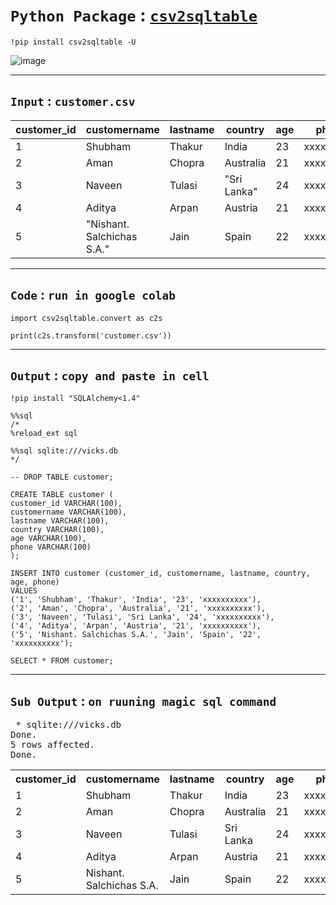 # `Python Package` : [`csv2sqltable`](https://pypi.org/project/csv2sqltable/)

    !pip install csv2sqltable -U

![image](https://github.com/imvickykumar999/csv2sqltable/assets/50515418/d10799b2-875d-46ff-81f6-565771f6c44f)

-----------

`Input` : `customer.csv`
------

customer_id | customername | lastname | country | age | phone
----------- | ------------ | -------- | ------- | --- | -----
1 | Shubham | Thakur | India | 23 | xxxxxxxxxx
2 | Aman | Chopra | Australia | 21 | xxxxxxxxxx
3 | Naveen | Tulasi | "Sri Lanka" | 24 | xxxxxxxxxx
4 | Aditya | Arpan | Austria | 21 | xxxxxxxxxx
5 | "Nishant. Salchichas S.A." | Jain | Spain | 22 | xxxxxxxxxx

--------

`Code` : `run in google colab`
-----

    import csv2sqltable.convert as c2s
    
    print(c2s.transform('customer.csv'))

------------

`Output` : `copy and paste in cell`
-------

    !pip install "SQLAlchemy<1.4"
    
    %%sql
    /*
    %reload_ext sql
    
    %%sql sqlite:///vicks.db
    */
    
    -- DROP TABLE customer;
    
    CREATE TABLE customer (
    customer_id VARCHAR(100),
    customername VARCHAR(100),
    lastname VARCHAR(100),
    country VARCHAR(100),
    age VARCHAR(100),
    phone VARCHAR(100)
    );
    
    INSERT INTO customer (customer_id, customername, lastname, country, age, phone)
    VALUES
    ('1', 'Shubham', 'Thakur', 'India', '23', 'xxxxxxxxxx'),
    ('2', 'Aman', 'Chopra', 'Australia', '21', 'xxxxxxxxxx'),
    ('3', 'Naveen', 'Tulasi', 'Sri Lanka', '24', 'xxxxxxxxxx'),
    ('4', 'Aditya', 'Arpan', 'Austria', '21', 'xxxxxxxxxx'),
    ('5', 'Nishant. Salchichas S.A.', 'Jain', 'Spain', '22', 'xxxxxxxxxx');
    
    SELECT * FROM customer;

------------

`Sub Output` : `on ruuning magic sql command`
-----------

<div id="output-area"><span id="output-header"> </span><div id="output-body"><div class="stream output-id-1"><div class="output_subarea output_text"><pre> * sqlite:///vicks.db
Done.
5 rows affected.
Done.
</pre></div></div><div class="execute_result output-id-2"><div class="output_subarea output_html rendered_html"><table>
    <tbody><tr>
        <th>customer_id</th>
        <th>customername</th>
        <th>lastname</th>
        <th>country</th>
        <th>age</th>
        <th>phone</th>
    </tr>
    <tr>
        <td>1</td>
        <td>Shubham</td>
        <td>Thakur</td>
        <td>India</td>
        <td>23</td>
        <td>xxxxxxxxxx</td>
    </tr>
    <tr>
        <td>2</td>
        <td>Aman</td>
        <td>Chopra</td>
        <td>Australia</td>
        <td>21</td>
        <td>xxxxxxxxxx</td>
    </tr>
    <tr>
        <td>3</td>
        <td>Naveen</td>
        <td>Tulasi</td>
        <td>Sri Lanka</td>
        <td>24</td>
        <td>xxxxxxxxxx</td>
    </tr>
    <tr>
        <td>4</td>
        <td>Aditya</td>
        <td>Arpan</td>
        <td>Austria</td>
        <td>21</td>
        <td>xxxxxxxxxx</td>
    </tr>
    <tr>
        <td>5</td>
        <td>Nishant. Salchichas S.A.</td>
        <td>Jain</td>
        <td>Spain</td>
        <td>22</td>
        <td>xxxxxxxxxx</td>
    </tr>
</tbody></table></div></div></div><span id="output-footer"></span></div>


